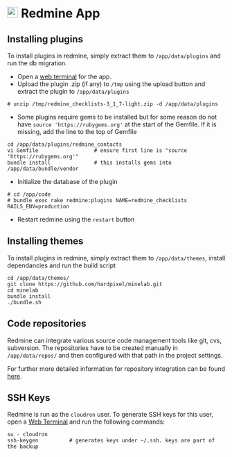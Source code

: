 # <img src="/documentation/img/redmine-logo.png" width="25px"> Redmine App

## Installing plugins

To install plugins in redmine, simply extract them to `/app/data/plugins`
and run the db migration.

* Open a [web terminal](/documentation/apps#web-terminal)
for the app.
* Upload the plugin .zip (if any) to `/tmp` using the upload button
and extract the plugin to `/app/data/plugins`

```
# unzip /tmp/redmine_checklists-3_1_7-light.zip -d /app/data/plugins
```

* Some plugins require gems to be installed but for some reason do not have
`source 'https://rubygems.org'` at the start of the Gemfile. If it is missing,
add the line to the top of Gemfile

```
cd /app/data/plugins/redmine_contacts
vi Gemfile                  # ensure first line is "source 'https://rubygems.org'"
bundle install              # this installs gems into /app/data/bundle/vendor
```

* Initialize the database of the plugin

```
# cd /app/code
# bundle exec rake redmine:plugins NAME=redmine_checklists RAILS_ENV=production
```

* Restart redmine using the `restart` button

## Installing themes

To install plugins in redmine, simply extract them to `/app/data/themes`,
install dependancies and run the build script

```
cd /app/data/themes/
git clone https://github.com/hardpixel/minelab.git
cd minelab
bundle install
./bundle.sh
```

## Code repositories

Redmine can integrate various source code management tools like git, cvs, subversion. The repositories
have to be created manually in `/app/data/repos/` and then configured with that path in the project settings.

For further more detailed information for repository integration can be found [here](http://www.redmine.org/projects/redmine/wiki/RedmineRepositories).

## SSH Keys

Redmine is run as the `cloudron` user. To generate SSH keys for this user, open a
[Web Terminal](/documentation/apps#web-terminal) and run the following commands:

```
su - cloudron
ssh-keygen          # generates keys under ~/.ssh. keys are part of the backup
```

